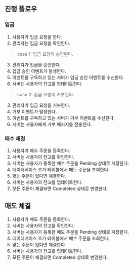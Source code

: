 ## 진행 플로우

### 입금
1. 사용자가 입금 요청을 한다.
2. 관리자는 입금 요청을 확인한다.

> case 1: 입금 요청이 승인된다.
3. 관리자가 입금을 승인한다.
4. 입금 승인 이벤트가 발생한다.
5. 이벤트를 구독하고 있는 서버가 입금 승인 이벤트를 수신한다.
6. 서버는 사용자의 잔고를 업데이트한다.

> case 2: 입금 요청이 거부된다.
3. 관리자가 입금 요청을 거부한다.
4. 거부 이벤트가 발생한다.
5. 이벤트를 구독하고 있는 서버가 거부 이벤트를 수신한다.
6. 서버는 사용자에게 거부 메시지를 전송한다.

### 매수 체결
1. 사용자가 매수 주문을 등록한다.
2. 서버는 사용자의 잔고를 확인한다.
3. 서버는 사용자가 등록한 매수 주문을 Pending 상태로 저장한다.
4. 데이터베이스 호가 테이블에서 매도 주문을 조회한다.
5. 맞는 주문이 있다면 체결한다.
6. 서버는 사용자의 잔고를 업데이트한다.
7. 모든 주문이 체결되면 Completed 상태로 변경한다.

## 매도 체결
1. 사용자가 매도 주문을 등록한다.
2. 서버는 사용자의 잔고를 확인한다.
3. 서버는 사용자가 등록한 매도 주문을 Pending 상태로 저장한다.
4. 데이터베이스 호가 테이블에서 매수 주문을 조회한다.
5. 맞는 주문이 있다면 체결한다.
6. 서버는 사용자의 잔고를 업데이트한다.
7. 모든 주문이 체결되면 Completed 상태로 변경한다.
